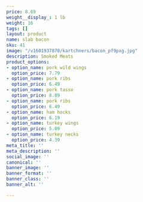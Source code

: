```yaml
---
price: 8.69
weight__display_: 1 lb
weight: 16
tags: []
layout: product
name: slab bacon
sku: 41
image: "/v1601937878/kartchners/bacon_pf9pxg.jpg"
description: Smoked Meats
product_options:
- option_name: pork wild wings
  option_price: 7.79
- option_name: pork ribs
  option_price: 6.49
- option_name: pork tasso
  option_price: 8.89
- option_name: pork ribs
  option_price: 6.49
- option_name: ham hocks
  option_price: 6.19
- option_name: turkey wings
  option_price: 5.09
- option_name: turkey necks
  option_price: 4.39
meta_title: ''
meta_description: ''
social_image: ''
canonical: ''
banner_image: ''
banner_format: ''
banner_class: ''
banner_alt: ''

---
```


